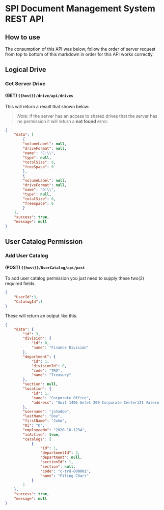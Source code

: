 # SPI Document Management System REST API

## How to use

The consumption of this API was below, follow the order of server request from top to bottom of this markdown in order for this API works correctly.

## Logical Drive

### Get Server Drive

#### (GET) `{{host}}/drive/api/drives`

This will return a result that shown below:
> _Note:_ If the server has an access to shared drives that the server has no permission it will return a **not found** error.

```json
{
    "data": [
        {
        "volumeLabel": null,
        "driveFormat": null,
        "name": "C:\\",
        "type": null,
        "totalSize": 0,
        "freeSpace": 0
        },
        {
        "volumeLabel": null,
        "driveFormat": null,
        "name": "D:\\",
        "type": null,
        "totalSize": 0,
        "freeSpace": 0
        }
    ],
    "success": true,
    "message": null
}
```

## User Catalog Permission

### Add User Catalog

#### (POST) `{{host}}/UserCatalog/api/post`

To add user catalog permission you just need to supply these two(2) required fields.

```JSON
{
    "UserId":3,
    "CatalogId":1
}
```

These will return an output like this.

```JSON
{
    "data": {
        "id": 3,
        "division": {
            "id": 8,
            "name": "Finance Division"
        },
        "department": {
            "id": 1,
            "divisionId": 8,
            "code": "TRD",
            "name": "Treasury"
        },
        "section": null,
        "location": {
            "id": 1,
            "name": "Corporate Office",
            "address": "Unit 1406 Antel 200 Corporate Center121 Valero Street, Salcedo Village 1231, Makati City"
        },
        "username": "johndoe",
        "lastName": "Doe",
        "firstName": "John",
        "mi": "D",
        "employeeNo": "2020-10-1234",
        "isActive": true,
        "catalogs": [
            {
                "id": 1,
                "departmentId": 3,
                "department": null,
                "sectionId": 1,
                "section": null,
                "code": "c-trd-000001",
                "name": "Filing Chart"
            }
        ]
    },
    "success": true,
    "message": null
}
```
